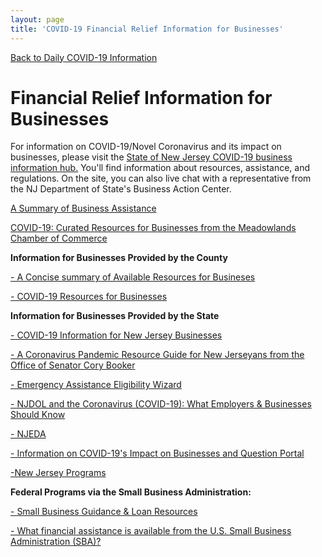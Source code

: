 ```yaml
---
layout: page
title: 'COVID-19 Financial Relief Information for Businesses'
---
```


[Back to Daily COVID-19 Information](/covid-information)

# Financial Relief Information for Businesses

For information on COVID-19/Novel Coronavirus and its impact on businesses, please visit the [State of New Jersey COVID-19 business information hub.](https://cv.business.nj.gov) You'll find information about resources, assistance, and regulations. On the site, you can also live chat with a representative from the NJ Department of State's Business Action Center.

[A Summary of Business Assistance](https://storage.googleapis.com/static.rutherford-nj.com/covid/COVID-19%20Business%20Assistance.docx)

[COVID-19: Curated Resources for Businesses from the Meadowlands Chamber of Commerce](https://meadowlandsmedia.com/2020/04/08/covid-19-curated-resources-for-businesses/)

**Information for Businesses Provided by the County**

[- A Concise summary of Available Resources for Busineses](https://storage.googleapis.com/static.rutherford-nj.com/covid/Resources%20for%20Business_Interactive_Covid-19.pdf)

[- COVID-19 Resources for Businesses](https://www.co.bergen.nj.us/covid-19-resources-for-businesses)


**Information for Businesses Provided by the State**

[- COVID-19 Information for New Jersey Businesses](https://faq.business.nj.gov/en/collections/2198378-information-for-nj-businesses-on-the-coronavirus-outbreak)

[- A Coronavirus Pandemic Resource Guide for New Jerseyans from the Office of Senator Cory Booker](https://storage.googleapis.com/static.rutherford-nj.com/covid/Office%20of%20U.S.%20Sen%20Cory%20Booker_%20A%20Coronavirus%20Pandemic%20Resource%20Guide%20for%20NJ%20(Updated%20April%204%2C%202020).pdf)

[- Emergency Assistance Eligibility Wizard](https://assistance.business.nj.gov/)
 
[- NJDOL and the Coronavirus (COVID-19): What Employers & Businesses Should Know](https://www.nj.gov/labor/employer-services/business/covid.shtml)
 
[- NJEDA](https://www.njeda.com/about/Public-Information/Coronavirus-Information)
 
[- Information on COVID-19's Impact on Businesses and Question Portal](https://faq.business.nj.gov/en/collections/2198378-information-for-nj-businesses-on-the-coronavirus-outbreak)

[-New Jersey Programs](https://faq.business.nj.gov/en/articles/3838662-what-new-state-financial-support-programs-is-my-business-eligible-for-how-do-i-use-the-eligibility-wizard)


**Federal Programs via the Small Business Administration:**

[- Small Business Guidance & Loan Resources](https://www.sba.gov/page/coronavirus-covid-19-small-business-guidance-loan-resources)

[- What financial assistance is available from the U.S. Small Business Administration (SBA)?](https://faq.business.nj.gov/en/articles/3789809-what-financial-assistance-is-available-from-the-u-s-small-business-administration-sba)


